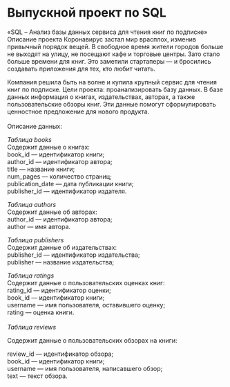 # Выпускной проект по SQL
«SQL – Анализ базы данных сервиса для чтения книг по подписке»
Описание проекта
Коронавирус застал мир врасплох, изменив привычный порядок вещей. В свободное время жители городов больше не выходят на улицу, не посещают кафе и торговые центры. Зато стало больше времени для книг. Это заметили стартаперы — и бросились создавать приложения для тех, кто любит читать.


Компания решила быть на волне и купила крупный сервис для чтения книг по подписке.
Цели проекта: проанализировать базу данных. В базе данных информация о книгах, издательствах, авторах, а также пользовательские обзоры книг. Эти данные помогут сформулировать ценностное предложение для нового продукта.<br><br>
Описание данных:<br>

*Таблица books*<br>
Содержит данные о книгах:<br>
book_id — идентификатор книги;<br>
author_id — идентификатор автора;<br>
title — название книги;<br>
num_pages — количество страниц;<br>
publication_date — дата публикации книги;<br>
publisher_id — идентификатор издателя.<br>

*Таблица authors* <br>
Содержит данные об авторах: <br>
author_id — идентификатор автора; <br>
author — имя автора. <br>

*Таблица publishers* <br>
Содержит данные об издательствах:<br>
publisher_id — идентификатор издательства;<br>
publisher — название издательства;<br>

*Таблица ratings*<br>
Содержит данные о пользовательских оценках книг:<br>
rating_id — идентификатор оценки;<br>
book_id — идентификатор книги;<br>
username — имя пользователя, оставившего оценку;<br>
rating — оценка книги.<br><br>
*Таблица reviews*<br>

Содержит данные о пользовательских обзорах на книги:<br>

review_id — идентификатор обзора;<br>
book_id — идентификатор книги;<br>
username — имя пользователя, написавшего обзор;<br>
text — текст обзора.<br>
